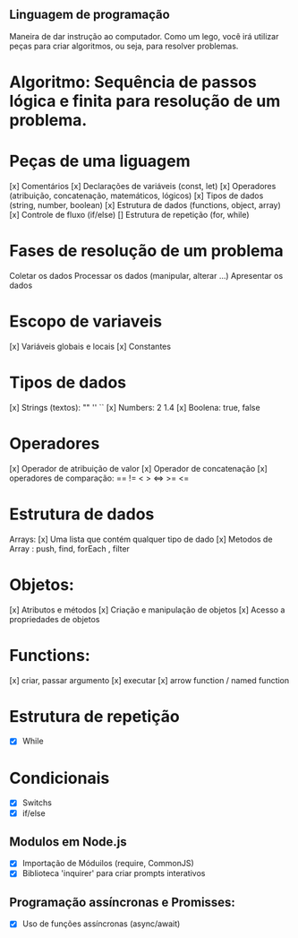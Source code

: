 ## Linguagem de programação
Maneira de dar instrução ao computador.
Como um lego, você irá utilizar peças para criar algoritmos, ou seja, para resolver problemas.

# Algoritmo: Sequência de passos lógica e finita para resolução de um problema.

# Peças de uma liguagem
[x] Comentários
[x] Declarações de variáveis (const, let)
[x] Operadores (atribuição, concatenação, matemáticos, lógicos)
[x] Tipos de dados (string, number, boolean)
[x] Estrutura de dados (functions, object, array)
[x] Controle de fluxo (if/else)
[] Estrutura de repetição (for, while)

# Fases de resolução de um problema
Coletar os dados
Processar os dados (manipular, alterar ...)
Apresentar os dados

# Escopo de variaveis
[x] Variáveis globais e locais
[x] Constantes

# Tipos de dados
[x] Strings (textos): "" '' ``
[x] Numbers: 2 1.4
[x] Boolena: true, false

# Operadores
[x] Operador de atribuição de valor
[x] Operador de concatenação
[x] operadores de comparação: == != < > <=> >= <=

# Estrutura de dados
Arrays:
[x] Uma lista que contém qualquer tipo de dado
[x] Metodos de Array : push, find, forEach , filter

# Objetos:
[x] Atributos e métodos
[x] Criação e manipulação de objetos
[x] Acesso a propriedades de objetos

# Functions:
[x] criar, passar argumento
[x] executar
[x] arrow function / named function

# Estrutura de repetição

- [x] While

# Condicionais

- [x] Switchs
- [x] if/else

## Modulos em Node.js

-[x] Importação de Móduilos (require, CommonJS)
-[x] Biblioteca 'inquirer' para criar prompts interativos

## Programação assíncronas e Promisses:

-[x] Uso de funções assíncronas (async/await)